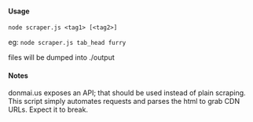 #### Usage
```node scraper.js <tag1> [<tag2>]```

eg: ```node scraper.js tab_head furry```

files will be dumped into ./output

#### Notes
donmai.us exposes an API; that should be used instead of plain scraping.
This script simply automates requests and parses the html to grab CDN URLs. Expect it to break.
